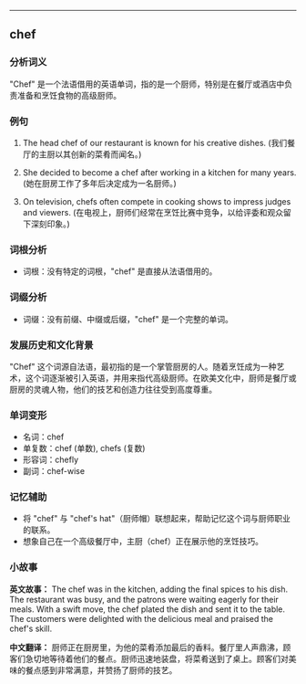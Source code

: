 
---------------
## chef
### 分析词义
"Chef" 是一个法语借用的英语单词，指的是一个厨师，特别是在餐厅或酒店中负责准备和烹饪食物的高级厨师。

### 例句
1. The head chef of our restaurant is known for his creative dishes.
   (我们餐厅的主厨以其创新的菜肴而闻名。)
   
2. She decided to become a chef after working in a kitchen for many years.
   (她在厨房工作了多年后决定成为一名厨师。)

3. On television, chefs often compete in cooking shows to impress judges and viewers.
   (在电视上，厨师们经常在烹饪比赛中竞争，以给评委和观众留下深刻印象。)

### 词根分析
- 词根：没有特定的词根，"chef" 是直接从法语借用的。

### 词缀分析
- 词缀：没有前缀、中缀或后缀，"chef" 是一个完整的单词。

### 发展历史和文化背景
"Chef" 这个词源自法语，最初指的是一个掌管厨房的人。随着烹饪成为一种艺术，这个词逐渐被引入英语，并用来指代高级厨师。在欧美文化中，厨师是餐厅或厨房的灵魂人物，他们的技艺和创造力往往受到高度尊重。

### 单词变形
- 名词：chef
- 单复数：chef (单数), chefs (复数)
- 形容词：chefly
- 副词：chef-wise

### 记忆辅助
- 将 "chef" 与 "chef's hat"（厨师帽）联想起来，帮助记忆这个词与厨师职业的联系。
- 想象自己在一个高级餐厅中，主厨（chef）正在展示他的烹饪技巧。

### 小故事
**英文故事：**
The chef was in the kitchen, adding the final spices to his dish. The restaurant was busy, and the patrons were waiting eagerly for their meals. With a swift move, the chef plated the dish and sent it to the table. The customers were delighted with the delicious meal and praised the chef's skill.

**中文翻译：**
厨师正在厨房里，为他的菜肴添加最后的香料。餐厅里人声鼎沸，顾客们急切地等待着他们的餐点。厨师迅速地装盘，将菜肴送到了桌上。顾客们对美味的餐点感到非常满意，并赞扬了厨师的技艺。

